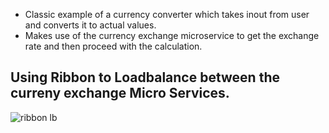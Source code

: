 * Classic example of a currency converter which takes inout from user and converts it to actual values.
* Makes use of the currency exchange microservice to get the exchange rate and then proceed with the calculation.

## Using Ribbon to Loadbalance between the curreny exchange Micro Services.

![ribbon lb](https://user-images.githubusercontent.com/6800366/40484769-55804472-5f7a-11e8-8b68-89f462f6eb39.PNG)

